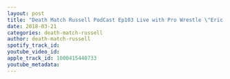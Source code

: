 ```yaml
---
layout: post
title: "Death Match Russell PodCast Ep103 Live with Pro Wrestle \"Eric The Paranormal Fallen!\"Tune in!"
date: 2018-03-21
categories: death-match-russell
author: death-match-russell
spotify_track_id: 
youtube_video_id: 
apple_track_id: 1000415440733
youtube_metadata: 
---
```

